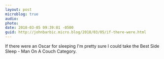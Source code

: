 ```yaml
---
layout: post
microblog: true
audio: 
photo: 
date: 2018-03-05 09:39:01 -0500
guid: http://johnbarbic.micro.blog/2018/03/05/if-there-were.html
---
```

If there were an Oscar for sleeping I'm pretty sure I could take the Best Side Sleep - Man On A Couch Category.
